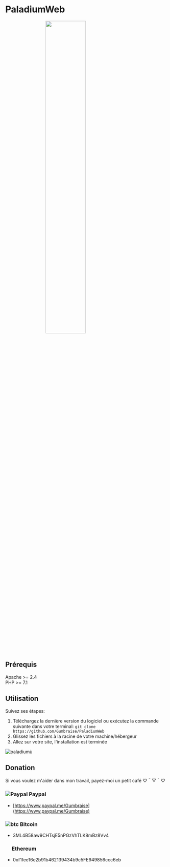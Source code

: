 # PaladiumWeb

<img style="display: block;margin-left: auto;margin-right: auto;width: 50%;" src="https://camo.githubusercontent.com/5def751c75c6031207243ebf1767c56909ca6636/68747470733a2f2f70616c616469756d2d7076702e66722f7374796c65732f6e647a6e2f70616c616469756d7076702f6c6f676f2d736d2e706e67"><br>

## Prérequis

Apache >= 2.4<br>
PHP >= 7.1<br>

## Utilisation

Suivez ses étapes:

1. Téléchargez la dernière version du logiciel ou exécutez la commande suivante dans votre terminal: ``git clone https://github.com/Gumbraise/PaladiumWeb``
2. Glissez les fichiers à la racine de votre machine/hébergeur
3. Allez sur votre site, l'installation est terminée

![paladiumù](https://user-images.githubusercontent.com/34947108/76161832-5d9eb880-6137-11ea-8dbf-85dc3f9daf4a.PNG)


## Donation

Si vous voulez m'aider dans mon travail, payez-moi un petit café ♡＾▽＾♡ 

### ![Paypal](https://raw.githubusercontent.com/reek/anti-adblock-killer/gh-pages/images/paypal.png) Paypal

- [https://www.paypal.me/Gumbraise](https://www.paypal.me/Gumbraise)

### ![btc](https://raw.githubusercontent.com/reek/anti-adblock-killer/gh-pages/images/bitcoin.png) Bitcoin

- 3ML4B58aw9CHTsjE5nPGzVhTLK8mBz8Vv4

### <img src="https://www.logolynx.com/images/logolynx/b0/b0839301e62a21664ea82d24ab1a0414.png" width="16" height="16" /> Ethereum

- 0xf1fee16e2b91b462139434b9c5FE949856ccc6eb
